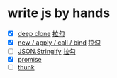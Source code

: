 # write js by hands
- [X] [deep clone](/deepClone/) [拉勾](https://kaiwu.lagou.com/course/courseInfo.htm?courseId=601#/detail/pc?id=6175)
- [x] [new / apply / call / bind](/new/) [拉勾](https://kaiwu.lagou.com/course/courseInfo.htm?courseId=601#/detail/pc?id=6177)
- [ ] [JSON.Stringify]() [拉勾](https://kaiwu.lagou.com/course/courseInfo.htm?courseId=601#/detail/pc?id=6179)
- [x] [promise](/promise/)
- [ ] [thunk](/thunk/)